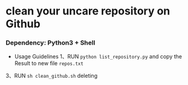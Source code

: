 # clean your uncare repository on Github

### Dependency: Python3 + Shell

- Usage Guidelines
1、RUN `python list_repository.py` and copy the Result to new file `repos.txt`

3、RUN `sh clean_github.sh` deleting


